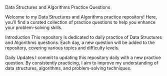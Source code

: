Data Structures and Algorithms Practice Questions

Welcome to my Data Structures and Algorithms practice repository! Here, you'll find a curated collection of practice questions to help you enhance your problem-solving skills.

Introduction
This repository is dedicated to daily practice of Data Structures and Algorithms questions. Each day, a new question will be added to the repository, covering various topics and difficulty levels.

Daily Updates
I commit to updating this repository daily with a new practice question. By consistently practicing, I aim to improve my understanding of data structures, algorithms, and problem-solving techniques.
